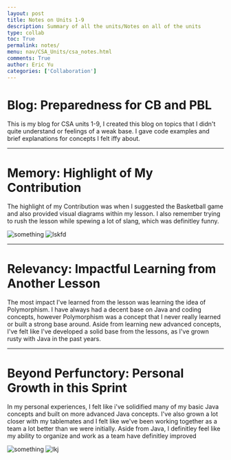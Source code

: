 ```yaml
---
layout: post
title: Notes on Units 1-9
description: Summary of all the units/Notes on all of the units
type: collab
toc: True
permalink: notes/
menu: nav/CSA_Units/csa_notes.html
comments: True
author: Eric Yu
categories: ['Collaboration']
---
```


# Blog: Preparedness for CB and PBL

This is my blog for CSA units 1-9, I created this blog on topics that I didn't quite understand or feelings of a weak base. I gave code examples and brief explanations for concepts I felt iffy about.

---

# Memory: Highlight of My Contribution

The highlight of my Contribution was when I suggested the Basketball game and also provided visual diagrams within my lesson. I also remember trying to rush the lesson while spewing a lot of slang, which was definitley funny.

![something](https://github.com/user-attachments/assets/86be5c1e-8bc8-4e15-8252-54cb561e84f4)
![lskfd](https://github.com/user-attachments/assets/d0758021-b9c4-4889-ad57-1d4e950f7838)

---

# Relevancy: Impactful Learning from Another Lesson

The most impact I've learned from the lesson was learning the idea of Polymorphism. I have always had a decent base on Java and coding concepts, however Polymorphism was a concept that I never really learned or built a strong base around. Aside from learning new advanced concepts, I've felt like I've developed a solid base from the lessons, as I've grown rusty with Java in the past years.



---

# Beyond Perfunctory: Personal Growth in this Sprint

In my personal experiences, I felt like i've solidified many of my basic Java concepts and built on more advanced Java concepts. I've also grown a lot closer with my tablemates and I felt like we've been working together as a team a lot better than we were initially. Aside from Java, I definitley feel like my ability to organize and work as a team have definitley improved 

![something](https://github.com/user-attachments/assets/a233f22d-1207-47af-a48a-bf79289cd211)
![lkj](https://github.com/user-attachments/assets/57be5291-bb0a-473b-b746-f224214a2648)

